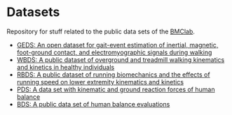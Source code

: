 Datasets
========

Repository for stuff related to the public data sets of the [BMClab](http://pesquisa.ufabc.edu.br/bmclab/).

- [GEDS: An open dataset for gait-event estimation of inertial, magnetic, foot-ground contact, and electromyographic signals during walking](https://github.com/BMClab/datasets/tree/master/GEDS)  
- [WBDS: A public dataset of overground and treadmill walking kinematics and kinetics in healthy individuals](https://doi.org/10.6084/m9.figshare.5722711.v2)  
- [RBDS: A public dataset of running biomechanics and the effects of running speed on lower extremity kinematics and kinetics](https://doi.org/10.6084/m9.figshare.4543435.v4)  
- [PDS: A data set with kinematic and ground reaction forces of human balance](https://github.com/BMClab/datasets/tree/master/PDS)  
- [BDS: A public data set of human balance evaluations](https://github.com/BMClab/datasets/tree/master/BDS)  

